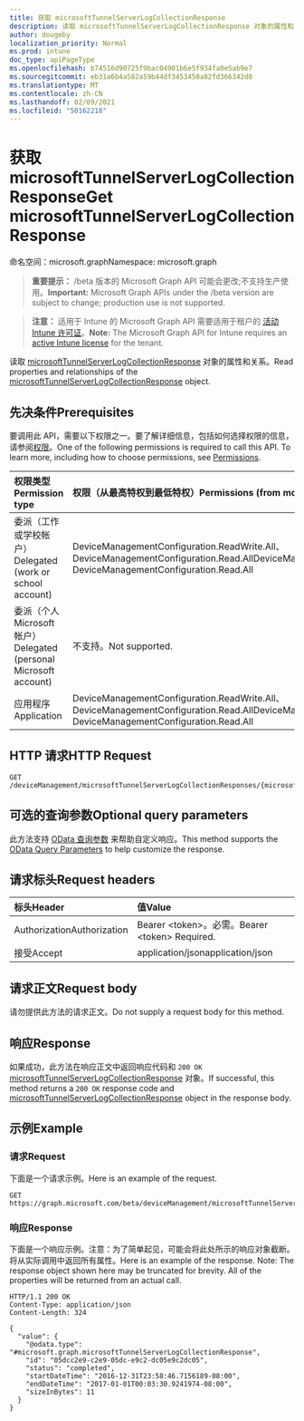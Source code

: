 ```yaml
---
title: 获取 microsoftTunnelServerLogCollectionResponse
description: 读取 microsoftTunnelServerLogCollectionResponse 对象的属性和关系。
author: dougeby
localization_priority: Normal
ms.prod: intune
doc_type: apiPageType
ms.openlocfilehash: b74516d90725f9bac04901b6e5f934fa0e5ab9e7
ms.sourcegitcommit: eb31a6b4a582a59b44df3453450a82fd366342d0
ms.translationtype: MT
ms.contentlocale: zh-CN
ms.lasthandoff: 02/09/2021
ms.locfileid: "50162218"
---
```

# <a name="get-microsofttunnelserverlogcollectionresponse"></a><span data-ttu-id="b4986-103">获取 microsoftTunnelServerLogCollectionResponse</span><span class="sxs-lookup"><span data-stu-id="b4986-103">Get microsoftTunnelServerLogCollectionResponse</span></span>

<span data-ttu-id="b4986-104">命名空间：microsoft.graph</span><span class="sxs-lookup"><span data-stu-id="b4986-104">Namespace: microsoft.graph</span></span>

> <span data-ttu-id="b4986-105">**重要提示：** /beta 版本的 Microsoft Graph API 可能会更改;不支持生产使用。</span><span class="sxs-lookup"><span data-stu-id="b4986-105">**Important:** Microsoft Graph APIs under the /beta version are subject to change; production use is not supported.</span></span>

> <span data-ttu-id="b4986-106">**注意：** 适用于 Intune 的 Microsoft Graph API 需要适用于租户的 [活动 Intune 许可证](https://go.microsoft.com/fwlink/?linkid=839381)。</span><span class="sxs-lookup"><span data-stu-id="b4986-106">**Note:** The Microsoft Graph API for Intune requires an [active Intune license](https://go.microsoft.com/fwlink/?linkid=839381) for the tenant.</span></span>

<span data-ttu-id="b4986-107">读取 [microsoftTunnelServerLogCollectionResponse](../resources/intune-mstunnel-microsofttunnelserverlogcollectionresponse.md) 对象的属性和关系。</span><span class="sxs-lookup"><span data-stu-id="b4986-107">Read properties and relationships of the [microsoftTunnelServerLogCollectionResponse](../resources/intune-mstunnel-microsofttunnelserverlogcollectionresponse.md) object.</span></span>

## <a name="prerequisites"></a><span data-ttu-id="b4986-108">先决条件</span><span class="sxs-lookup"><span data-stu-id="b4986-108">Prerequisites</span></span>
<span data-ttu-id="b4986-p101">要调用此 API，需要以下权限之一。要了解详细信息，包括如何选择权限的信息，请参阅[权限](/graph/permissions-reference)。</span><span class="sxs-lookup"><span data-stu-id="b4986-p101">One of the following permissions is required to call this API. To learn more, including how to choose permissions, see [Permissions](/graph/permissions-reference).</span></span>

|<span data-ttu-id="b4986-111">权限类型</span><span class="sxs-lookup"><span data-stu-id="b4986-111">Permission type</span></span>|<span data-ttu-id="b4986-112">权限（从最高特权到最低特权）</span><span class="sxs-lookup"><span data-stu-id="b4986-112">Permissions (from most to least privileged)</span></span>|
|:---|:---|
|<span data-ttu-id="b4986-113">委派（工作或学校帐户）</span><span class="sxs-lookup"><span data-stu-id="b4986-113">Delegated (work or school account)</span></span>|<span data-ttu-id="b4986-114">DeviceManagementConfiguration.ReadWrite.All、DeviceManagementConfiguration.Read.All</span><span class="sxs-lookup"><span data-stu-id="b4986-114">DeviceManagementConfiguration.ReadWrite.All, DeviceManagementConfiguration.Read.All</span></span>|
|<span data-ttu-id="b4986-115">委派（个人 Microsoft 帐户）</span><span class="sxs-lookup"><span data-stu-id="b4986-115">Delegated (personal Microsoft account)</span></span>|<span data-ttu-id="b4986-116">不支持。</span><span class="sxs-lookup"><span data-stu-id="b4986-116">Not supported.</span></span>|
|<span data-ttu-id="b4986-117">应用程序</span><span class="sxs-lookup"><span data-stu-id="b4986-117">Application</span></span>|<span data-ttu-id="b4986-118">DeviceManagementConfiguration.ReadWrite.All、DeviceManagementConfiguration.Read.All</span><span class="sxs-lookup"><span data-stu-id="b4986-118">DeviceManagementConfiguration.ReadWrite.All, DeviceManagementConfiguration.Read.All</span></span>|

## <a name="http-request"></a><span data-ttu-id="b4986-119">HTTP 请求</span><span class="sxs-lookup"><span data-stu-id="b4986-119">HTTP Request</span></span>
<!-- {
  "blockType": "ignored"
}
-->
``` http
GET /deviceManagement/microsoftTunnelServerLogCollectionResponses/{microsoftTunnelServerLogCollectionResponseId}
```

## <a name="optional-query-parameters"></a><span data-ttu-id="b4986-120">可选的查询参数</span><span class="sxs-lookup"><span data-stu-id="b4986-120">Optional query parameters</span></span>
<span data-ttu-id="b4986-121">此方法支持 [OData 查询参数](/graph/query-parameters) 来帮助自定义响应。</span><span class="sxs-lookup"><span data-stu-id="b4986-121">This method supports the [OData Query Parameters](/graph/query-parameters) to help customize the response.</span></span>

## <a name="request-headers"></a><span data-ttu-id="b4986-122">请求标头</span><span class="sxs-lookup"><span data-stu-id="b4986-122">Request headers</span></span>
|<span data-ttu-id="b4986-123">标头</span><span class="sxs-lookup"><span data-stu-id="b4986-123">Header</span></span>|<span data-ttu-id="b4986-124">值</span><span class="sxs-lookup"><span data-stu-id="b4986-124">Value</span></span>|
|:---|:---|
|<span data-ttu-id="b4986-125">Authorization</span><span class="sxs-lookup"><span data-stu-id="b4986-125">Authorization</span></span>|<span data-ttu-id="b4986-126">Bearer &lt;token&gt;。必需。</span><span class="sxs-lookup"><span data-stu-id="b4986-126">Bearer &lt;token&gt; Required.</span></span>|
|<span data-ttu-id="b4986-127">接受</span><span class="sxs-lookup"><span data-stu-id="b4986-127">Accept</span></span>|<span data-ttu-id="b4986-128">application/json</span><span class="sxs-lookup"><span data-stu-id="b4986-128">application/json</span></span>|

## <a name="request-body"></a><span data-ttu-id="b4986-129">请求正文</span><span class="sxs-lookup"><span data-stu-id="b4986-129">Request body</span></span>
<span data-ttu-id="b4986-130">请勿提供此方法的请求正文。</span><span class="sxs-lookup"><span data-stu-id="b4986-130">Do not supply a request body for this method.</span></span>

## <a name="response"></a><span data-ttu-id="b4986-131">响应</span><span class="sxs-lookup"><span data-stu-id="b4986-131">Response</span></span>
<span data-ttu-id="b4986-132">如果成功，此方法在响应正文中返回响应代码和 `200 OK` [microsoftTunnelServerLogCollectionResponse](../resources/intune-mstunnel-microsofttunnelserverlogcollectionresponse.md) 对象。</span><span class="sxs-lookup"><span data-stu-id="b4986-132">If successful, this method returns a `200 OK` response code and [microsoftTunnelServerLogCollectionResponse](../resources/intune-mstunnel-microsofttunnelserverlogcollectionresponse.md) object in the response body.</span></span>

## <a name="example"></a><span data-ttu-id="b4986-133">示例</span><span class="sxs-lookup"><span data-stu-id="b4986-133">Example</span></span>

### <a name="request"></a><span data-ttu-id="b4986-134">请求</span><span class="sxs-lookup"><span data-stu-id="b4986-134">Request</span></span>
<span data-ttu-id="b4986-135">下面是一个请求示例。</span><span class="sxs-lookup"><span data-stu-id="b4986-135">Here is an example of the request.</span></span>
``` http
GET https://graph.microsoft.com/beta/deviceManagement/microsoftTunnelServerLogCollectionResponses/{microsoftTunnelServerLogCollectionResponseId}
```

### <a name="response"></a><span data-ttu-id="b4986-136">响应</span><span class="sxs-lookup"><span data-stu-id="b4986-136">Response</span></span>
<span data-ttu-id="b4986-p102">下面是一个响应示例。注意：为了简单起见，可能会将此处所示的响应对象截断。将从实际调用中返回所有属性。</span><span class="sxs-lookup"><span data-stu-id="b4986-p102">Here is an example of the response. Note: The response object shown here may be truncated for brevity. All of the properties will be returned from an actual call.</span></span>
``` http
HTTP/1.1 200 OK
Content-Type: application/json
Content-Length: 324

{
  "value": {
    "@odata.type": "#microsoft.graph.microsoftTunnelServerLogCollectionResponse",
    "id": "05dcc2e9-c2e9-05dc-e9c2-dc05e9c2dc05",
    "status": "completed",
    "startDateTime": "2016-12-31T23:58:46.7156189-08:00",
    "endDateTime": "2017-01-01T00:03:30.9241974-08:00",
    "sizeInBytes": 11
  }
}
```




